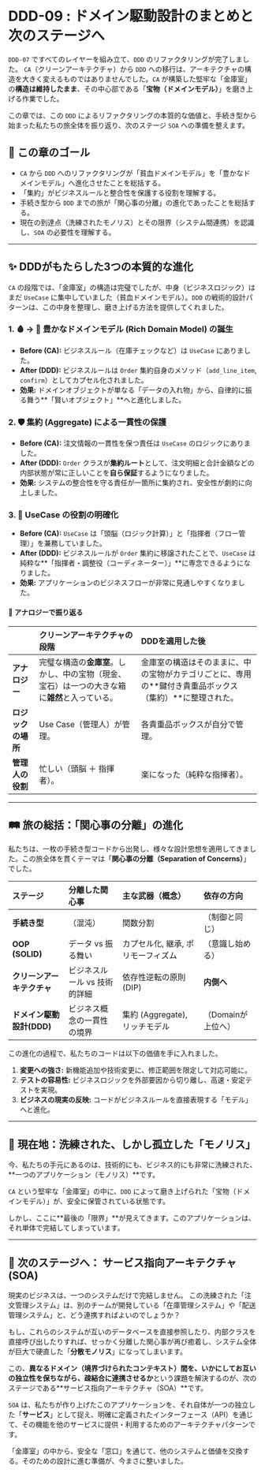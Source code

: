 # DDD-09 : ドメイン駆動設計のまとめと次のステージへ

`DDD-07` ですべてのレイヤーを組み立て、`DDD` のリファクタリングが完了しました。
`CA`（クリーンアーキテクチャ）から `DDD` への移行は、アーキテクチャの構造を大きく変えるものではありませんでした。`CA` が構築した堅牢な「金庫室」の**構造は維持したまま**、その中心部である「**宝物（ドメインモデル）**」を磨き上げる作業でした。

この章では、この `DDD` によるリファクタリングの本質的な価値と、手続き型から始まった私たちの旅全体を振り返り、次のステージ `SOA` への準備を整えます。

## 🎯 この章のゴール
* `CA` から `DDD` へのリファクタリングが「貧血ドメインモデル」を「豊かなドメインモデル」へ進化させたことを総括する。
* 「集約」がビジネスルールと整合性を保護する役割を理解する。
* 手続き型から `DDD` までの旅が「関心事の分離」の進化であったことを総括する。
* 現在の到達点（洗練されたモノリス）とその限界（システム間連携）を認識し、`SOA` の必要性を理解する。

---

## ✨ DDDがもたらした3つの本質的な進化
`CA` の段階では、「金庫室」の構造は完璧でしたが、中身（ビジネスロジック）はまだ `UseCase` に集中していました（貧血ドメインモデル）。`DDD` の戦術的設計パターンは、この中身を整理し、磨き上げる方法を提供してくれました。

### 1. 🩸 → 💪 豊かなドメインモデル (Rich Domain Model) の誕生
* **Before (CA):** ビジネスルール（在庫チェックなど）は `UseCase` にありました。
* **After (DDD):** ビジネスルールは `Order` 集約自身のメソッド（`add_line_item`, `confirm`）としてカプセル化されました。
* **効果:** ドメインオブジェクトが単なる「データの入れ物」から、自律的に振る舞う**「賢いオブジェクト」**へと進化しました。

### 2. 🛡️ 集約 (Aggregate) による一貫性の保護
* **Before (CA):** 注文情報の一貫性を保つ責任は `UseCase` のロジックにありました。
* **After (DDD):** `Order` クラスが**集約ルート**として、注文明細と合計金額などの内部状態が常に正しいことを**自ら保証**するようになりました。
* **効果:** システムの整合性を守る責任が一箇所に集約され、安全性が劇的に向上しました。

### 3. 🎼 UseCase の役割の明確化
* **Before (CA):** `UseCase` は「頭脳（ロジック計算）」と「指揮者（フロー管理）」を兼務していました。
* **After (DDD):** ビジネスルールが `Order` 集約に移譲されたことで、`UseCase` は純粋な**「指揮者・調整役（コーディネーター）」**に専念できるようになりました。
* **効果:** アプリケーションのビジネスフローが非常に見通しやすくなりました。

#### 🏦 アナロジーで振り返る

| | クリーンアーキテクチャの段階 | DDDを適用した後 |
| :--- | :--- | :--- |
| **アナロジー** | 完璧な構造の**金庫室**。しかし、中の宝物（現金、宝石）は一つの大きな箱に**雑然**と入っている。 | 金庫室の構造はそのままに、中の宝物がカテゴリごとに、専用の**鍵付き貴重品ボックス（集約）**に整理された。 |
| **ロジックの場所** | Use Case（管理人）が管理。 | 各貴重品ボックスが自分で管理。 |
| **管理人の役割** | 忙しい（頭脳 ＋ 指揮者）。 | 楽になった（純粋な指揮者）。 |

---

## 🛤️ 旅の総括：「関心事の分離」の進化
私たちは、一枚の手続き型コードから出発し、様々な設計思想を適用してきました。この旅全体を貫くテーマは「**関心事の分離（Separation of Concerns）**」でした。

| ステージ | 分離した関心事 | 主な武器（概念） | 依存の方向 |
| :--- | :--- | :--- | :--- |
| **手続き型** | （混沌） | 関数分割 | （制御と同じ） |
| **OOP (SOLID)** | データ vs 振る舞い | カプセル化, 継承, ポリモーフィズム | （意識し始める） |
| **クリーンアーキテクチャ** | ビジネスルール vs 技術的詳細 | 依存性逆転の原則 (DIP) | **内側へ** |
| **ドメイン駆動設計(DDD)** | ビジネス概念の一貫性の境界 | 集約 (Aggregate), リッチモデル | （Domainが上位へ） |

この進化の過程で、私たちのコードは以下の価値を手に入れました。
1.  **変更への強さ:** 新機能追加や技術変更に、修正範囲を限定して対応可能に。
2.  **テストの容易性:** ビジネスロジックを外部要因から切り離し、高速・安定テストを実現。
3.  **ビジネスの現実の反映:** コードがビジネスルールを直接表現する「モデル」へと進化。

---

## 📍 現在地：洗練された、しかし孤立した「モノリス」
今、私たちの手元にあるのは、技術的にも、ビジネス的にも非常に洗練された、**一つのアプリケーション（モノリス）**です。

`CA` という堅牢な「金庫室」の中に、`DDD` によって磨き上げられた「宝物（ドメインモデル）」が、安全に保管されている状態です。

しかし、ここに**最後の「限界」**が見えてきます。このアプリケーションは、それ単体で完結してしまっています。

---

## 🚀 次のステージへ： サービス指向アーキテクチャ (SOA)
現実のビジネスは、一つのシステムだけで完結しません。
この洗練された「注文管理システム」は、別のチームが開発している「在庫管理システム」や「配送管理システム」と、どう連携すればよいのでしょうか？

もし、これらのシステムが互いのデータベースを直接参照したり、内部クラスを直接呼び出したりすれば、せっかく分離した関心事が再び癒着し、システム全体が巨大で硬直した「**分散モノリス**」になってしまいます。

この、**異なるドメイン（境界づけられたコンテキスト）間を、いかにしてお互いの独立性を保ちながら、疎結合に連携させるか**という課題を解決するのが、次のステージである**サービス指向アーキテクチャ（SOA）**です。

`SOA` は、私たちが作り上げたこのアプリケーションを、それ自体が一つの独立した「**サービス**」として捉え、明確に定義されたインターフェース（API）を通じて、その機能を他のサービスに提供・利用するためのアーキテクチャパターンです。

「金庫室」の中から、安全な「窓口」を通じて、他のシステムと価値を交換する。そのための設計に進む準備が、今まさに整いました。
